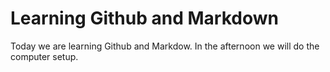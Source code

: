 # Learning Github and Markdown

Today we are learning Github and Markdow. In the afternoon we will do the computer setup.
